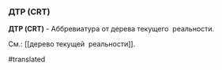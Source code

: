 ### ДТР (CRT)

**ДТР (CRT)** - Аббревиатура от дерева текущего  реальности.

См.: [[дерево текущей  реальности]].

#translated

